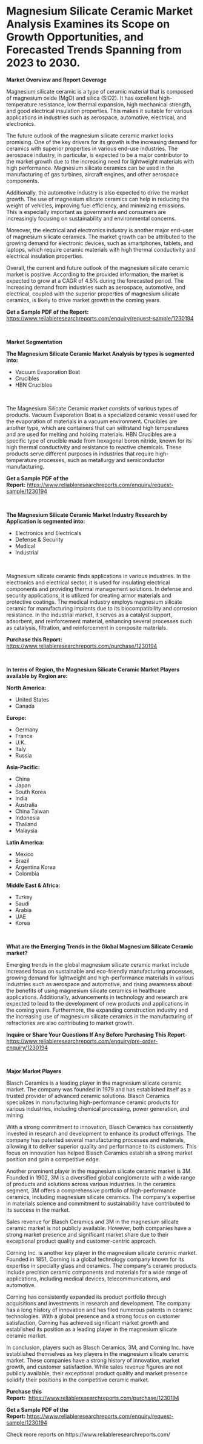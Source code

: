 <p><h1>Magnesium Silicate Ceramic Market Analysis Examines its Scope on Growth Opportunities, and Forecasted Trends Spanning from 2023 to 2030.</h1></p><p><strong>Market Overview and Report Coverage</strong></p>
<p><p>Magnesium silicate ceramic is a type of ceramic material that is composed of magnesium oxide (MgO) and silica (SiO2). It has excellent high-temperature resistance, low thermal expansion, high mechanical strength, and good electrical insulation properties. This makes it suitable for various applications in industries such as aerospace, automotive, electrical, and electronics.</p><p>The future outlook of the magnesium silicate ceramic market looks promising. One of the key drivers for its growth is the increasing demand for ceramics with superior properties in various end-use industries. The aerospace industry, in particular, is expected to be a major contributor to the market growth due to the increasing need for lightweight materials with high performance. Magnesium silicate ceramics can be used in the manufacturing of gas turbines, aircraft engines, and other aerospace components.</p><p>Additionally, the automotive industry is also expected to drive the market growth. The use of magnesium silicate ceramics can help in reducing the weight of vehicles, improving fuel efficiency, and minimizing emissions. This is especially important as governments and consumers are increasingly focusing on sustainability and environmental concerns.</p><p>Moreover, the electrical and electronics industry is another major end-user of magnesium silicate ceramics. The market growth can be attributed to the growing demand for electronic devices, such as smartphones, tablets, and laptops, which require ceramic materials with high thermal conductivity and electrical insulation properties.</p><p>Overall, the current and future outlook of the magnesium silicate ceramic market is positive. According to the provided information, the market is expected to grow at a CAGR of 4.5% during the forecasted period. The increasing demand from industries such as aerospace, automotive, and electrical, coupled with the superior properties of magnesium silicate ceramics, is likely to drive market growth in the coming years.</p></p>
<p><strong>Get a Sample PDF of the Report:</strong> <a href="https://www.reliableresearchreports.com/enquiry/request-sample/1230194">https://www.reliableresearchreports.com/enquiry/request-sample/1230194</a></p>
<p>&nbsp;</p>
<p><strong>Market Segmentation</strong></p>
<p><strong>The Magnesium Silicate Ceramic Market Analysis by types is segmented into:</strong></p>
<p><ul><li>Vacuum Evaporation Boat</li><li>Crucibles</li><li>HBN Crucibles</li></ul></p>
<p>&nbsp;</p>
<p><p>The Magnesium Silicate Ceramic market consists of various types of products. Vacuum Evaporation Boat is a specialized ceramic vessel used for the evaporation of materials in a vacuum environment. Crucibles are another type, which are containers that can withstand high temperatures and are used for melting and holding materials. HBN Crucibles are a specific type of crucible made from hexagonal boron nitride, known for its high thermal conductivity and resistance to reactive chemicals. These products serve different purposes in industries that require high-temperature processes, such as metallurgy and semiconductor manufacturing.</p></p>
<p><strong>Get a Sample PDF of the Report:</strong>&nbsp;<a href="https://www.reliableresearchreports.com/enquiry/request-sample/1230194">https://www.reliableresearchreports.com/enquiry/request-sample/1230194</a></p>
<p>&nbsp;</p>
<p><strong>The Magnesium Silicate Ceramic Market Industry Research by Application is segmented into:</strong></p>
<p><ul><li>Electronics and Electricals</li><li>Defense & Security</li><li>Medical</li><li>Industrial</li></ul></p>
<p>&nbsp;</p>
<p><p>Magnesium silicate ceramic finds applications in various industries. In the electronics and electrical sector, it is used for insulating electrical components and providing thermal management solutions. In defense and security applications, it is utilized for creating armor materials and protective coatings. The medical industry employs magnesium silicate ceramic for manufacturing implants due to its biocompatibility and corrosion resistance. In the industrial market, it serves as a catalyst support, adsorbent, and reinforcement material, enhancing several processes such as catalysis, filtration, and reinforcement in composite materials.</p></p>
<p><strong>Purchase this Report:</strong>&nbsp; <a href="https://www.reliableresearchreports.com/purchase/1230194">https://www.reliableresearchreports.com/purchase/1230194</a></p>
<p>&nbsp;</p>
<p><strong>In terms of Region, the Magnesium Silicate Ceramic Market Players available by Region are:</strong></p>
<p>
    <p> <strong> North America: </strong>
        <ul>
            <li>United States</li>
            <li>Canada</li>
        </ul>
        </p> 
    <p> <strong> Europe: </strong>
        <ul>
            <li>Germany</li>
            <li>France</li>
            <li>U.K.</li>
            <li>Italy</li>
            <li>Russia</li>
        </ul>
        </p> 
    <p> <strong> Asia-Pacific: </strong>
        <ul>
            <li>China</li>
            <li>Japan</li>
            <li>South Korea</li>
            <li>India</li>
            <li>Australia</li>
            <li>China Taiwan</li>
            <li>Indonesia</li>
            <li>Thailand</li>
            <li>Malaysia</li>
        </ul>
        </p> 
    <p> <strong> Latin America: </strong>
        <ul>
            <li>Mexico</li>
            <li>Brazil</li>
            <li>Argentina Korea</li>
            <li>Colombia</li>
        </ul>
        </p> 
    <p> <strong> Middle East & Africa: </strong>
        <ul>
            <li>Turkey</li>
            <li>Saudi</li>
            <li>Arabia</li>
            <li>UAE</li>
            <li>Korea</li>
        </ul>
    </p>
    </p>
<p>&nbsp;</p>
<p><strong>What are the Emerging Trends in the Global Magnesium Silicate Ceramic market?</strong></p>
<p><p>Emerging trends in the global magnesium silicate ceramic market include increased focus on sustainable and eco-friendly manufacturing processes, growing demand for lightweight and high-performance materials in various industries such as aerospace and automotive, and rising awareness about the benefits of using magnesium silicate ceramics in healthcare applications. Additionally, advancements in technology and research are expected to lead to the development of new products and applications in the coming years. Furthermore, the expanding construction industry and the increasing use of magnesium silicate ceramics in the manufacturing of refractories are also contributing to market growth.</p></p>
<p><strong>Inquire or Share Your Questions If Any Before Purchasing This Report</strong>- <a href="https://www.reliableresearchreports.com/enquiry/pre-order-enquiry/1230194">https://www.reliableresearchreports.com/enquiry/pre-order-enquiry/1230194</a></p>
<p>&nbsp;</p>
<p><strong>Major Market Players</strong></p>
<p><p>Blasch Ceramics is a leading player in the magnesium silicate ceramic market. The company was founded in 1979 and has established itself as a trusted provider of advanced ceramic solutions. Blasch Ceramics specializes in manufacturing high-performance ceramic products for various industries, including chemical processing, power generation, and mining.</p><p>With a strong commitment to innovation, Blasch Ceramics has consistently invested in research and development to enhance its product offerings. The company has patented several manufacturing processes and materials, allowing it to deliver superior quality and performance to its customers. This focus on innovation has helped Blasch Ceramics establish a strong market position and gain a competitive edge.</p><p>Another prominent player in the magnesium silicate ceramic market is 3M. Founded in 1902, 3M is a diversified global conglomerate with a wide range of products and solutions across various industries. In the ceramics segment, 3M offers a comprehensive portfolio of high-performance ceramics, including magnesium silicate ceramics. The company's expertise in materials science and commitment to sustainability have contributed to its success in the market.</p><p>Sales revenue for Blasch Ceramics and 3M in the magnesium silicate ceramic market is not publicly available. However, both companies have a strong market presence and significant market share due to their exceptional product quality and customer-centric approach.</p><p>Corning Inc. is another key player in the magnesium silicate ceramic market. Founded in 1851, Corning is a global technology company known for its expertise in specialty glass and ceramics. The company's ceramic products include precision ceramic components and materials for a wide range of applications, including medical devices, telecommunications, and automotive.</p><p>Corning has consistently expanded its product portfolio through acquisitions and investments in research and development. The company has a long history of innovation and has filed numerous patents in ceramic technologies. With a global presence and a strong focus on customer satisfaction, Corning has achieved significant market growth and established its position as a leading player in the magnesium silicate ceramic market.</p><p>In conclusion, players such as Blasch Ceramics, 3M, and Corning Inc. have established themselves as key players in the magnesium silicate ceramic market. These companies have a strong history of innovation, market growth, and customer satisfaction. While sales revenue figures are not publicly available, their exceptional product quality and market presence solidify their positions in the competitive ceramic market.</p></p>
<p><strong>Purchase this Report:</strong>&nbsp;&nbsp;<a href="https://www.reliableresearchreports.com/purchase/1230194">https://www.reliableresearchreports.com/purchase/1230194</a></p>
<p></p>
<p><strong>Get a Sample PDF of the Report:</strong>&nbsp;<a href="https://www.reliableresearchreports.com/enquiry/request-sample/1230194">https://www.reliableresearchreports.com/enquiry/request-sample/1230194</a></p>
<p>Check more reports on https://www.reliableresearchreports.com/</p>